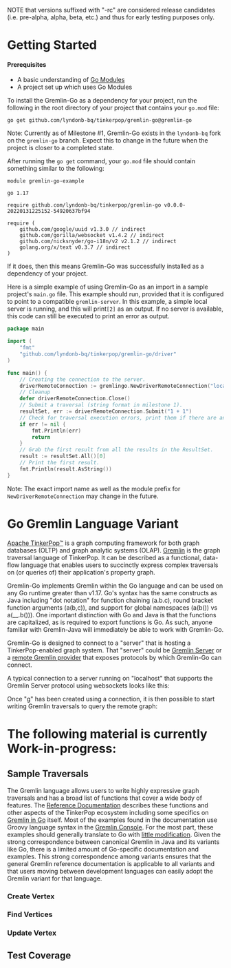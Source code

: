 NOTE that versions suffixed with "-rc" are considered release candidates (i.e. pre-alpha, alpha, beta, etc.) and thus
for early testing purposes only.

<!--

 Licensed to the Apache Software Foundation (ASF) under one
 or more contributor license agreements.  See the NOTICE file
 distributed with this work for additional information
 regarding copyright ownership.  The ASF licenses this file
 to you under the Apache License, Version 2.0 (the
 "License"); you may not use this file except in compliance
 with the License.  You may obtain a copy of the License at

 http://www.apache.org/licenses/LICENSE-2.0

 Unless required by applicable law or agreed to in writing,
 software distributed under the License is distributed on an
 "AS IS" BASIS, WITHOUT WARRANTIES OR CONDITIONS OF ANY
 KIND, either express or implied.  See the License for the
 specific language governing permissions and limitations
 under the License.

-->

# Getting Started
#### Prerequisites

* A basic understanding of [Go Modules](https://go.dev/blog/using-go-modules)
* A project set up which uses Go Modules

To install the Gremlin-Go as a dependency for your project, run the following in the root directory of your project that contains your `go.mod` file:

`go get github.com/lyndonb-bq/tinkerpop/gremlin-go@gremlin-go`

Note: Currently as of Milestone #1, Gremlin-Go exists in the `lyndonb-bq` fork on the `gremlin-go` branch. Expect this to change in the future when the project is closer to a completed state.

After running the `go get` command, your `go.mod` file should contain something similar to the following:

```
module gremlin-go-example

go 1.17

require github.com/lyndonb-bq/tinkerpop/gremlin-go v0.0.0-20220131225152-54920637bf94

require (
	github.com/google/uuid v1.3.0 // indirect
	github.com/gorilla/websocket v1.4.2 // indirect
	github.com/nicksnyder/go-i18n/v2 v2.1.2 // indirect
	golang.org/x/text v0.3.7 // indirect
)
```

If it does, then this means Gremlin-Go was successfully installed as a dependency of your project.

Here is a simple example of using Gremlin-Go as an import in a sample project's `main.go` file. This example should run, provided that it is configured to point to a compatible `gremlin-server`. In this example, a simple local server is running, and this will print`[2]` as an output. If no server is available, this code can still be executed to print an error as output.

```go
package main

import (
	"fmt"
	"github.com/lyndonb-bq/tinkerpop/gremlin-go/driver"
)

func main() {
	// Creating the connection to the server.
	driverRemoteConnection := gremlingo.NewDriverRemoteConnection("localhost", 8182)
	// Cleanup
	defer driverRemoteConnection.Close()
	// Submit a traversal (string format in milestone 1).
	resultSet, err := driverRemoteConnection.Submit("1 + 1")
	// Check for traversal execution errors, print them if there are any and exit.
	if err != nil {
		fmt.Println(err)
		return
	}
	// Grab the first result from all the results in the ResultSet.
	result := resultSet.All()[0]
	// Print the first result.
	fmt.Println(result.AsString())
}
```

Note: The exact import name as well as the module prefix for `NewDriverRemoteConnection` may change in the future.

# Go Gremlin Language Variant

[Apache TinkerPop™][tk] is a graph computing framework for both graph databases (OLTP) and graph analytic systems
(OLAP). [Gremlin][gremlin] is the graph traversal language of TinkerPop. It can be described as a functional,
data-flow language that enables users to succinctly express complex traversals on (or queries of) their application's
property graph.

Gremlin-Go implements Gremlin within the Go language and can be used on any Go runtime greater than v1.17. Go's syntax 
has the same constructs as Java including "dot notation" for function chaining (a.b.c), round bracket function arguments
(a(b,c)), and support for global namespaces (a(b()) vs a(__.b())). One important distinction with Go and Java is that 
the functions are capitalized, as is required to export functions is Go. As such, anyone familiar with Gremlin-Java 
will immediately be able to work with Gremlin-Go.

Gremlin-Go is designed to connect to a "server" that is hosting a TinkerPop-enabled graph system. That "server"
could be [Gremlin Server][gs] or a [remote Gremlin provider][rgp] that exposes protocols by which Gremlin-Go
can connect.

A typical connection to a server running on "localhost" that supports the Gremlin Server protocol using websockets
looks like this:
<!--
TODO: Add Go code example of connection to server.
-->

Once "g" has been created using a connection, it is then possible to start writing Gremlin traversals to query the
remote graph:
<!--
TODO: Add Go code example of a Gremlin traversal query.
-->

# The following material is currently Work-in-progress: 

## Sample Traversals
<!--
TODO: Add Go specific changes to following paragraph:
examples:
"For the most part, these examples should generally translate to Go with [little modification][differences]"
"Given the strong correspondence between canonical Gremlin in Java and its variants like Go, there is a limited amount 
of Go-specific documentation and examples."
-->
The Gremlin language allows users to write highly expressive graph traversals and has a broad list of functions that
cover a wide body of features. The [Reference Documentation][steps] describes these functions and other aspects of the
TinkerPop ecosystem including some specifics on [Gremlin in Go][docs] itself. Most of the examples found in the
documentation use Groovy language syntax in the [Gremlin Console][console]. For the most part, these examples
should generally translate to Go with [little modification][differences]. Given the strong correspondence
between canonical Gremlin in Java and its variants like Go, there is a limited amount of Go-specific
documentation and examples. This strong correspondence among variants ensures that the general Gremlin reference
documentation is applicable to all variants and that users moving between development languages can easily adopt the
Gremlin variant for that language.

### Create Vertex
<!--
TODO: Add Go code to create a vertex.
-->

### Find Vertices
<!--
TODO: Add Go code for Find Vertices.
-->

### Update Vertex
<!--
TODO: Add Go code for Update Vertex.
-->



## Test Coverage

[tk]: https://tinkerpop.apache.org
[gremlin]: https://tinkerpop.apache.org/gremlin.html
[docs]: https://tinkerpop.apache.org/docs/current/reference/#gremlin-go
[gs]: https://tinkerpop.apache.org/docs/current/reference/#gremlin-server
[rgp]: https://tinkerpop.apache.org/docs/current/reference/#connecting-rgp
[console]: https://tinkerpop.apache.org/docs/current/tutorials/the-gremlin-console/
[steps]: https://tinkerpop.apache.org/docs/current/reference/#graph-traversal-steps
[differences]: https://tinkerpop.apache.org/docs/current/reference/#gremlin-go-differences
